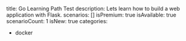 title: Go Learning Path Test
description: Lets learn how to build a web application with Flask.
scenarios: []
isPremium: true
isAvailable: true
scenarioCount: 1
isNew: true
categories: 
  - docker
